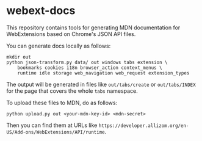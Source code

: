 # webext-docs
This repository contains tools for generating MDN documentation for WebExtensions
based on Chrome's JSON API files.

You can generate docs locally as follows:

    mkdir out
    python json-transform.py data/ out windows tabs extension \
        bookmarks cookies i18n browser_action context_menus \
        runtime idle storage web_navigation web_request extension_types

The output will be generated in files like `out/tabs/create` or
`out/tabs/INDEX` for the page that covers the whole `tabs` namespace.

To upload these files to MDN, do as follows:

    python upload.py out <your-mdn-key-id> <mdn-secret>

Then you can find them at URLs like
`https://developer.allizom.org/en-US/Add-ons/WebExtensions/API/runtime`.
